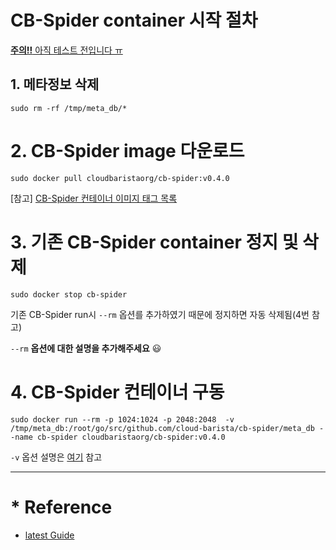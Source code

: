 # CB-Spider container 시작 절차

<ins>**주의!!** 아직 테스트 전입니다 ㅠ</ins>

## 1. 메타정보 삭제
```
sudo rm -rf /tmp/meta_db/*
```

# 2. CB-Spider image 다운로드
```
sudo docker pull cloudbaristaorg/cb-spider:v0.4.0
```
[참고] [CB-Spider 컨테이너 이미지 태그 목록](https://hub.docker.com/r/cloudbaristaorg/cb-spider/tags?page=1&ordering=last_updated)

# 3. 기존 CB-Spider container 정지 및 삭제
```
sudo docker stop cb-spider
```
기존 CB-Spider run시 `--rm` 옵션를 추가하였기 때문에 정지하면 자동 삭제됨(4번 참고)

`--rm` **옵션에 대한 설명을 추가해주세요** 😃 

# 4. CB-Spider 컨테이너 구동
```
sudo docker run --rm -p 1024:1024 -p 2048:2048  -v /tmp/meta_db:/root/go/src/github.com/cloud-barista/cb-spider/meta_db --name cb-spider cloudbaristaorg/cb-spider:v0.4.0
```
`-v` 옵션 설명은 [<ins>여기</ins>](https://github.com/cb-contributhon/cb-coffeehouse/wiki/Docker-commands#use-volumes) 참고

---
# * Reference
- [latest Guide](https://github.com/cloud-barista/cb-spider/wiki/Docker-based-Start-Guide)
